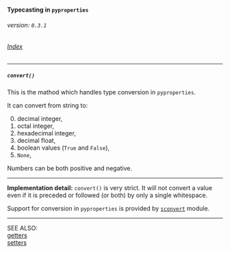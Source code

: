 #### Typecasting in `pyproperties`
###### _version: `0.3.1`_

###### [Index](index.mdown)
----

##### `convert()`

This is the mathod which handles type conversion in `pyproperties`. 

It can convert from string to: 

0.  decimal integer,
1.  octal integer,
2.  hexadecimal integer,
3.  decimal float,
4.  boolean values (`True` and `False`),
5.  `None`,

Numbers can be both positive and negative. 

----

**Implementation detail:** `convert()` is very strict. It will not convert a value even if it is preceded or followed (or both) by only a single whitespace.

Support for conversion in `pyproperties` is provided by [`sconvert`](https://github.com/marekjm/sconvert) module.

----

SEE ALSO:  
[getters](getters.mdown)  
[setters](setters.mdown)
